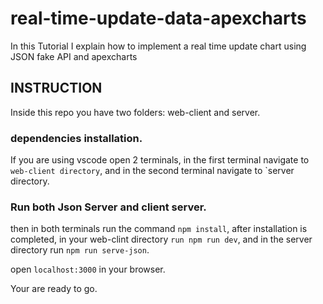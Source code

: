 # real-time-update-data-apexcharts
In this Tutorial I explain how to implement a real time update chart using JSON fake API and apexcharts

## INSTRUCTION

Inside this repo you have two folders: web-client and server.
### dependencies installation.
If you are using vscode open 2 terminals,
in the first terminal navigate to `web-client directory`,
and in the second terminal navigate to `server directory.
### Run both Json Server and client server.
then in both terminals run the command `npm install`,
after installation is completed,
in your web-clint directory `run npm run dev`,
and in the server directory run `npm run serve-json`.

open `localhost:3000` in your browser.

Your are ready to go.
